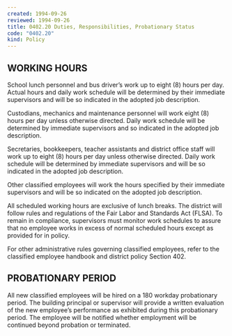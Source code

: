 ```yaml
---
created: 1994-09-26
reviewed: 1994-09-26
title: 0402.20 Duties, Responsibilities, Probationary Status
code: "0402.20"
kind: Policy
---
```


## WORKING HOURS

School lunch personnel and bus driver’s work up to eight (8) hours per day. Actual hours and daily work schedule will be determined by their immediate supervisors and will be so indicated in the adopted job description.

Custodians, mechanics and maintenance personnel will work eight (8) hours per day unless otherwise directed. Daily work schedule will be determined by immediate supervisors and so indicated in the adopted job description.

Secretaries, bookkeepers, teacher assistants and district office staff will work up to eight (8) hours per day unless otherwise directed. Daily work schedule will be determined by immediate supervisors and will be so indicated in the adopted job description.

Other classified employees will work the hours specified by their immediate supervisors and will be so indicated on the adopted job description.

All scheduled working hours are exclusive of lunch breaks. The district will follow rules and regulations of the Fair Labor and Standards Act (FLSA). To remain in compliance, supervisors must monitor work schedules to assure that no employee works in excess of normal scheduled hours except as provided for in policy.

For other administrative rules governing classified employees, refer to the classified employee handbook and district policy Section 402.

## PROBATIONARY PERIOD

All new classified employees will be hired on a 180 workday probationary period. The building principal or supervisor will provide a written evaluation of the new employee’s performance as exhibited during this probationary period. The employee will be notified whether employment will be continued beyond probation or terminated.
